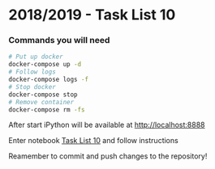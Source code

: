 # 2018/2019 - Task List 10

###  Commands you will need
```bash
# Put up docker
docker-compose up -d
# Follow logs
docker-compose logs -f
# Stop docker
docker-compose stop
# Remove container
docker-compose rm -fs
```

After start iPython will be available at [http://localhost:8888](http://localhost:8888)

Enter notebook  [Task List 10](http://localhost:8888/notebooks/Task%20List%2010.ipynb) and follow instructions

Reamember to commit and push changes to the  repository!
